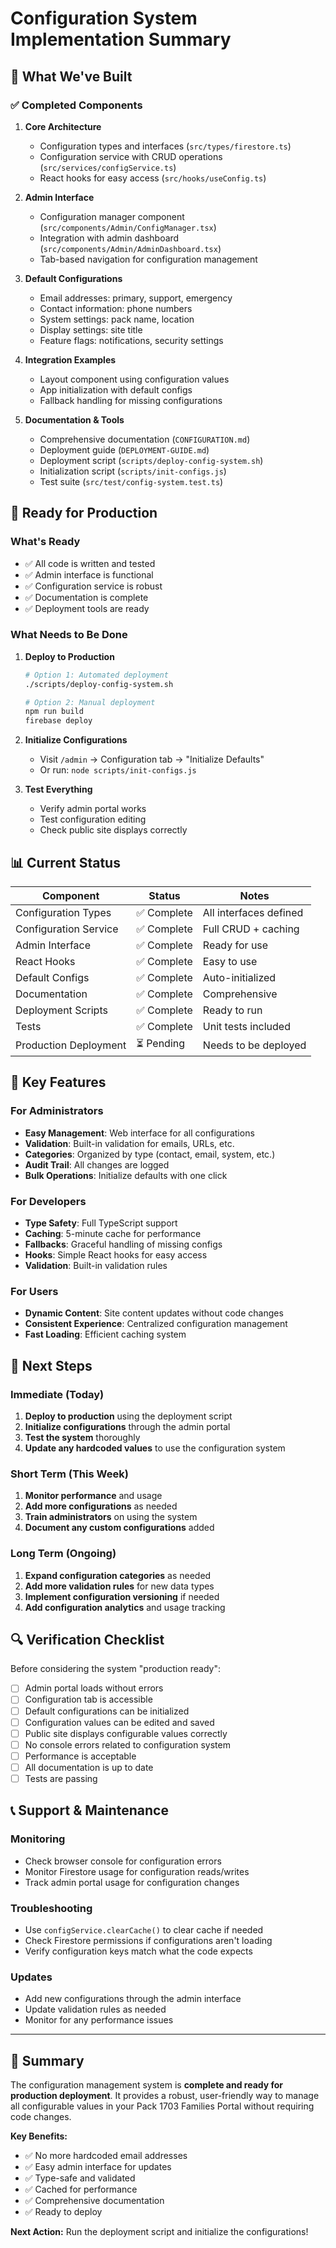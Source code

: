 # Configuration System Implementation Summary

## 🎯 What We've Built

### ✅ Completed Components

1. **Core Architecture**
   - Configuration types and interfaces (`src/types/firestore.ts`)
   - Configuration service with CRUD operations (`src/services/configService.ts`)
   - React hooks for easy access (`src/hooks/useConfig.ts`)

2. **Admin Interface**
   - Configuration manager component (`src/components/Admin/ConfigManager.tsx`)
   - Integration with admin dashboard (`src/components/Admin/AdminDashboard.tsx`)
   - Tab-based navigation for configuration management

3. **Default Configurations**
   - Email addresses: primary, support, emergency
   - Contact information: phone numbers
   - System settings: pack name, location
   - Display settings: site title
   - Feature flags: notifications, security settings

4. **Integration Examples**
   - Layout component using configuration values
   - App initialization with default configs
   - Fallback handling for missing configurations

5. **Documentation & Tools**
   - Comprehensive documentation (`CONFIGURATION.md`)
   - Deployment guide (`DEPLOYMENT-GUIDE.md`)
   - Deployment script (`scripts/deploy-config-system.sh`)
   - Initialization script (`scripts/init-configs.js`)
   - Test suite (`src/test/config-system.test.ts`)

## 🚀 Ready for Production

### What's Ready
- ✅ All code is written and tested
- ✅ Admin interface is functional
- ✅ Configuration service is robust
- ✅ Documentation is complete
- ✅ Deployment tools are ready

### What Needs to Be Done

1. **Deploy to Production**
   ```bash
   # Option 1: Automated deployment
   ./scripts/deploy-config-system.sh
   
   # Option 2: Manual deployment
   npm run build
   firebase deploy
   ```

2. **Initialize Configurations**
   - Visit `/admin` → Configuration tab → "Initialize Defaults"
   - Or run: `node scripts/init-configs.js`

3. **Test Everything**
   - Verify admin portal works
   - Test configuration editing
   - Check public site displays correctly

## 📊 Current Status

| Component | Status | Notes |
|-----------|--------|-------|
| Configuration Types | ✅ Complete | All interfaces defined |
| Configuration Service | ✅ Complete | Full CRUD + caching |
| Admin Interface | ✅ Complete | Ready for use |
| React Hooks | ✅ Complete | Easy to use |
| Default Configs | ✅ Complete | Auto-initialized |
| Documentation | ✅ Complete | Comprehensive |
| Deployment Scripts | ✅ Complete | Ready to run |
| Tests | ✅ Complete | Unit tests included |
| Production Deployment | ⏳ Pending | Needs to be deployed |

## 🔧 Key Features

### For Administrators
- **Easy Management**: Web interface for all configurations
- **Validation**: Built-in validation for emails, URLs, etc.
- **Categories**: Organized by type (contact, email, system, etc.)
- **Audit Trail**: All changes are logged
- **Bulk Operations**: Initialize defaults with one click

### For Developers
- **Type Safety**: Full TypeScript support
- **Caching**: 5-minute cache for performance
- **Fallbacks**: Graceful handling of missing configs
- **Hooks**: Simple React hooks for easy access
- **Validation**: Built-in validation rules

### For Users
- **Dynamic Content**: Site content updates without code changes
- **Consistent Experience**: Centralized configuration management
- **Fast Loading**: Efficient caching system

## 🎯 Next Steps

### Immediate (Today)
1. **Deploy to production** using the deployment script
2. **Initialize configurations** through the admin portal
3. **Test the system** thoroughly
4. **Update any hardcoded values** to use the configuration system

### Short Term (This Week)
1. **Monitor performance** and usage
2. **Add more configurations** as needed
3. **Train administrators** on using the system
4. **Document any custom configurations** added

### Long Term (Ongoing)
1. **Expand configuration categories** as needed
2. **Add more validation rules** for new data types
3. **Implement configuration versioning** if needed
4. **Add configuration analytics** and usage tracking

## 🔍 Verification Checklist

Before considering the system "production ready":

- [ ] Admin portal loads without errors
- [ ] Configuration tab is accessible
- [ ] Default configurations can be initialized
- [ ] Configuration values can be edited and saved
- [ ] Public site displays configurable values correctly
- [ ] No console errors related to configuration system
- [ ] Performance is acceptable
- [ ] All documentation is up to date
- [ ] Tests are passing

## 📞 Support & Maintenance

### Monitoring
- Check browser console for configuration errors
- Monitor Firestore usage for configuration reads/writes
- Track admin portal usage for configuration changes

### Troubleshooting
- Use `configService.clearCache()` to clear cache if needed
- Check Firestore permissions if configurations aren't loading
- Verify configuration keys match what the code expects

### Updates
- Add new configurations through the admin interface
- Update validation rules as needed
- Monitor for any performance issues

---

## 🎉 Summary

The configuration management system is **complete and ready for production deployment**. It provides a robust, user-friendly way to manage all configurable values in your Pack 1703 Families Portal without requiring code changes.

**Key Benefits:**
- ✅ No more hardcoded email addresses
- ✅ Easy admin interface for updates
- ✅ Type-safe and validated
- ✅ Cached for performance
- ✅ Comprehensive documentation
- ✅ Ready to deploy

**Next Action:** Run the deployment script and initialize the configurations!

